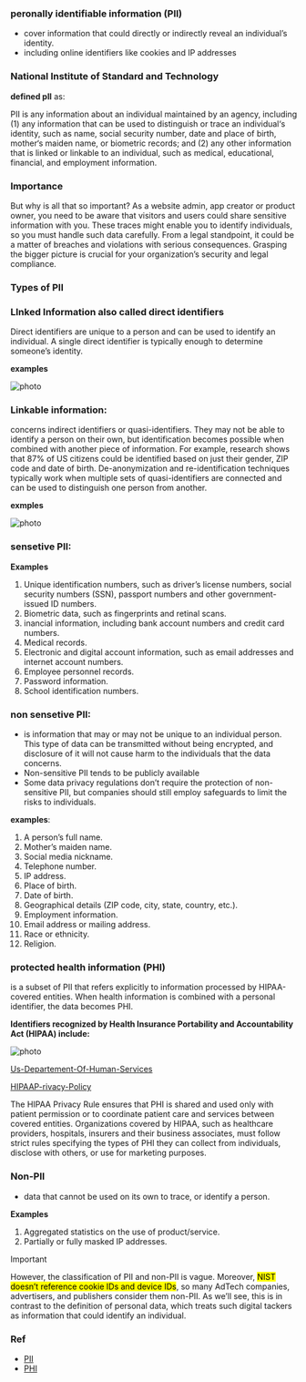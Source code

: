 ### peronally identifiable information (PII)

-  cover information that could directly or indirectly reveal an individual’s identity.
- including online identifiers like cookies and IP addresses

### National Institute of Standard and Technology

**defined pII** as:

PII is any information about an individual maintained by an agency, including (1) any information that can be used to distinguish or trace an individual‘s identity, such as name, social security number, date and place of birth, mother‘s maiden name, or biometric records; and (2) any other information that is linked or linkable to an individual, such as medical, educational, financial, and employment information.

### Importance

But why is all that so important? As a website admin, app creator or product owner, you need to be aware that visitors and users could share sensitive information with you. These traces might enable you to identify individuals, so you must handle such data carefully. From a legal standpoint, it could be a matter of breaches and violations with serious consequences. Grasping the bigger picture is crucial for your organization’s security and legal compliance.

### Types of PII

### **LInked Information also called direct identifiers**

Direct identifiers are unique to a person and can be used to identify an individual. A single direct identifier is typically enough to determine someone’s identity.

**examples**

![photo](https://piwik.pro/wp-content/uploads/2020/10/PII_vs_personal_data_Diagram_1-1536x1164.png)

### **Linkable information**:

concerns indirect identifiers or quasi-identifiers. They may not be able to identify a person on their own, but identification becomes possible when combined with another piece of information. For example, research shows that 87% of US citizens could be identified based on just their gender, ZIP code and date of birth. De-anonymization and re-identification techniques typically work when multiple sets of quasi-identifiers are connected and can be used to distinguish one person from another.

**exmples**

![photo](https://piwik.pro/wp-content/uploads/2020/10/PII_vs_personal_data_Diagram_2-1536x826.png)

### **sensetive PII**:

**Examples**

1. Unique identification numbers, such as driver’s license numbers, social security numbers (SSN), passport numbers and other government-issued ID numbers.
2. Biometric data, such as fingerprints and retinal scans.
3. inancial information, including bank account numbers and credit card numbers.
4. Medical records.
5. Electronic and digital account information, such as email addresses and internet account numbers.
6. Employee personnel records.
7. Password information.
8. School identification numbers.

### **non sensetive PII:**
- is information that may or may not be unique to an individual person. This type of data can be transmitted without being encrypted, and disclosure of it will not cause harm to the individuals that the data concerns.
- Non-sensitive PII tends to be publicly available
- Some data privacy regulations don’t require the protection of non-sensitive PII, but companies should still employ safeguards to limit the risks to individuals. 

**examples**:

1. A person’s full name.
2. Mother’s maiden name.
3. Social media nickname.
4. Telephone number.
5. IP address.
6. Place of birth.
7. Date of birth.
8. Geographical details (ZIP code, city, state, country, etc.).
9. Employment information.
10. Email address or mailing address.
11. Race or ethnicity.
12. Religion.

### protected health information (PHI)

is a subset of PII that refers explicitly to information processed by HIPAA-covered entities. When health information is combined with a personal identifier, the data becomes PHI.

**Identifiers recognized by Health Insurance Portability and Accountability Act (HIPAA) include:**

![photo](https://piwik.pro/wp-content/uploads/2020/10/PII_vs_personal_data_Diagram_3-1536x1496.png)

[Us-Departement-Of-Human-Services](https://www.hhs.gov/hipaa/index.html)

[HIPAAP-rivacy-Policy](https://www.hhs.gov/sites/default/files/ocr/privacy/hipaa/administrative/combined/hipaa-simplification-201303.pdf)

The HIPAA Privacy Rule ensures that PHI is shared and used only with patient permission or to coordinate patient care and services between covered entities. Organizations covered by HIPAA, such as healthcare providers, hospitals, insurers and their business associates, must follow strict rules specifying the types of PHI they can collect from individuals, disclose with others, or use for marketing purposes.

### Non-PII

- data that cannot be used on its own to trace, or identify a person.

**Examples**
1. Aggregated statistics on the use of product/service.
2. Partially or fully masked IP addresses.

>[!IMPORTANT]
> However, the classification of PII and non-PII is vague. Moreover, <mark>NIST doesn’t reference cookie IDs and device IDs</mark>, so many AdTech companies, advertisers, and publishers consider them non-PII. As we’ll see, this is in contrast to the definition of personal data, which treats such digital tackers as information that could identify an individual.

### Ref
- [PII](https://piwik.pro/blog/what-is-pii-personal-data/)
- [PHI](https://piwik.pro/glossary/protected-health-information-phi/)
